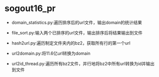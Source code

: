 # sogout16_pr


- domain_statistics.py:遍历排序后的url文件，输出domain的统计结果

- file_sort.py:输入两个已排序的url文件，输出排序后将结果输出到文件

- hash2url.py:遍历制定文件夹内的bz2，获取所有行的第一个url

- url2domain.py:将11.6亿url转换为domain

- url2id_thread.py:遍历所有bz2文件，并行地将bz2中所有url转换为id并输出到文件
